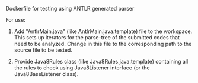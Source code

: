 Dockerfile for testing using ANTLR generated parser

For use:
1. Add "AntlrMain.java" (like AntlrMain.java.template) file to the workspace. This sets up iterators for the parse-tree of the submitted codes that need to be analyzed. Change <SubjectFileToTest> in this file to the corresponding path to the source file to be tested.

2. Provide Java8Rules class (like Java8Rules.java.template) containing all the rules to check using Java8Listener interface (or the Java8BaseListener class).
